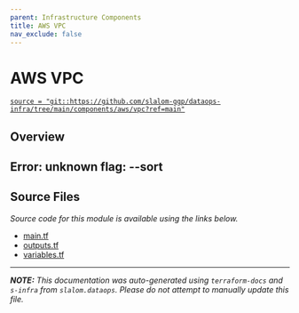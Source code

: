 ```yaml
---
parent: Infrastructure Components
title: AWS VPC
nav_exclude: false
---
```

# AWS VPC

[`source = "git::https://github.com/slalom-ggp/dataops-infra/tree/main/components/aws/vpc?ref=main"`](https://github.com/slalom-ggp/dataops-infra/tree/main/components/aws/vpc)

## Overview


Error: unknown flag: --sort
---------------------

## Source Files

_Source code for this module is available using the links below._

* [main.tf](https://github.com/slalom-ggp/dataops-infra/tree/main//components/aws/vpc/main.tf)
* [outputs.tf](https://github.com/slalom-ggp/dataops-infra/tree/main//components/aws/vpc/outputs.tf)
* [variables.tf](https://github.com/slalom-ggp/dataops-infra/tree/main//components/aws/vpc/variables.tf)

---------------------

_**NOTE:** This documentation was auto-generated using
`terraform-docs` and `s-infra` from `slalom.dataops`.
Please do not attempt to manually update this file._
